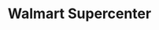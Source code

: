 ---
title: "Walmart Supercenter"
url: /jacksonville/walmart-supercenter-normandy-boulevard/
shop: supermarket
---